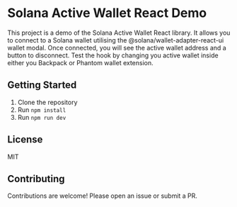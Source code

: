 # Solana Active Wallet React Demo

This project is a demo of the Solana Active Wallet React library. It allows you to connect to a Solana wallet utilising the @solana/wallet-adapter-react-ui wallet modal.
Once connected, you will see the active wallet address and a button to disconnect. Test the hook by changing you active wallet inside either you Backpack or Phantom wallet extension.

## Getting Started

1. Clone the repository
2. Run `npm install`
3. Run `npm run dev`

## License

MIT

## Contributing

Contributions are welcome! Please open an issue or submit a PR.
